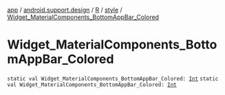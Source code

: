 [app](../../../index.md) / [android.support.design](../../index.md) / [R](../index.md) / [style](index.md) / [Widget_MaterialComponents_BottomAppBar_Colored](./-widget_-material-components_-bottom-app-bar_-colored.md)

# Widget_MaterialComponents_BottomAppBar_Colored

`static val Widget_MaterialComponents_BottomAppBar_Colored: `[`Int`](https://kotlinlang.org/api/latest/jvm/stdlib/kotlin/-int/index.html)
`static val Widget_MaterialComponents_BottomAppBar_Colored: `[`Int`](https://kotlinlang.org/api/latest/jvm/stdlib/kotlin/-int/index.html)